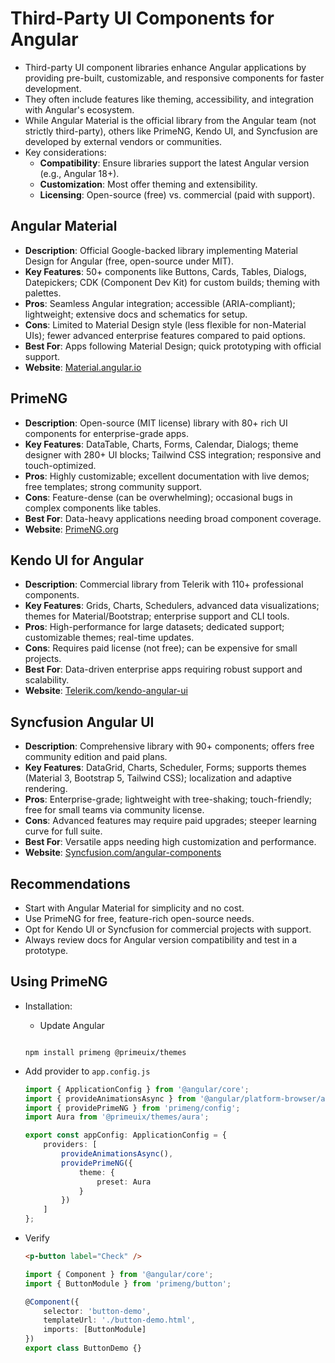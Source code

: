 # Third-Party UI Components for Angular

* Third-party UI component libraries enhance Angular applications by providing pre-built, customizable, and responsive components for faster development.
* They often include features like theming, accessibility, and integration with Angular's ecosystem.
* While Angular Material is the official library from the Angular team (not strictly third-party), others like PrimeNG, Kendo UI, and Syncfusion are developed by external vendors or communities.
* Key considerations:
  * **Compatibility**: Ensure libraries support the latest Angular version (e.g., Angular 18+).
  * **Customization**: Most offer theming and extensibility.
  * **Licensing**: Open-source (free) vs. commercial (paid with support).

## Angular Material

* **Description**: Official Google-backed library implementing Material Design for Angular (free, open-source under MIT).
* **Key Features**: 50+ components like Buttons, Cards, Tables, Dialogs, Datepickers; CDK (Component Dev Kit) for custom builds; theming with palettes.
* **Pros**: Seamless Angular integration; accessible (ARIA-compliant); lightweight; extensive docs and schematics for setup.
* **Cons**: Limited to Material Design style (less flexible for non-Material UIs); fewer advanced enterprise features compared to paid options.
* **Best For**: Apps following Material Design; quick prototyping with official support.
* **Website**: [Material.angular.io](https://material.angular.io)

## PrimeNG

* **Description**: Open-source (MIT license) library with 80+ rich UI components for enterprise-grade apps.
* **Key Features**: DataTable, Charts, Forms, Calendar, Dialogs; theme designer with 280+ UI blocks; Tailwind CSS integration; responsive and touch-optimized.
* **Pros**: Highly customizable; excellent documentation with live demos; free templates; strong community support.
* **Cons**: Feature-dense (can be overwhelming); occasional bugs in complex components like tables.
* **Best For**: Data-heavy applications needing broad component coverage.
* **Website**: [PrimeNG.org](https://primeng.org)

## Kendo UI for Angular

* **Description**: Commercial library from Telerik with 110+ professional components.
* **Key Features**: Grids, Charts, Schedulers, advanced data visualizations; themes for Material/Bootstrap; enterprise support and CLI tools.
* **Pros**: High-performance for large datasets; dedicated support; customizable themes; real-time updates.
* **Cons**: Requires paid license (not free); can be expensive for small projects.
* **Best For**: Data-driven enterprise apps requiring robust support and scalability.
* **Website**: [Telerik.com/kendo-angular-ui](https://www.telerik.com/kendo-angular-ui)

## Syncfusion Angular UI

* **Description**: Comprehensive library with 90+ components; offers free community edition and paid plans.
* **Key Features**: DataGrid, Charts, Scheduler, Forms; supports themes (Material 3, Bootstrap 5, Tailwind CSS); localization and adaptive rendering.
* **Pros**: Enterprise-grade; lightweight with tree-shaking; touch-friendly; free for small teams via community license.
* **Cons**: Advanced features may require paid upgrades; steeper learning curve for full suite.
* **Best For**: Versatile apps needing high customization and performance.
* **Website**: [Syncfusion.com/angular-components](https://www.syncfusion.com/angular-components)

## Recommendations

* Start with Angular Material for simplicity and no cost.
* Use PrimeNG for free, feature-rich open-source needs.
* Opt for Kendo UI or Syncfusion for commercial projects with support.
* Always review docs for Angular version compatibility and test in a prototype.

## Using PrimeNG

* Installation: [](https://primeng.org/installation)

  * Update Angular

  ```shell

  ```

  ```shell
  npm install primeng @primeuix/themes
  ```

* Add provider to `app.config.js`

  ```typescript
  import { ApplicationConfig } from '@angular/core';
  import { provideAnimationsAsync } from '@angular/platform-browser/animations/async';
  import { providePrimeNG } from 'primeng/config';
  import Aura from '@primeuix/themes/aura';

  export const appConfig: ApplicationConfig = {
      providers: [
          provideAnimationsAsync(),
          providePrimeNG({
              theme: {
                  preset: Aura
              }
          })
      ]
  };
  ```

* Verify

  ```html
  <p-button label="Check" />
  ```

  ```typescript
  import { Component } from '@angular/core';
  import { ButtonModule } from 'primeng/button';

  @Component({
      selector: 'button-demo',
      templateUrl: './button-demo.html',
      imports: [ButtonModule]
  })
  export class ButtonDemo {}
  ```
